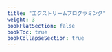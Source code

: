 ```yaml
---
title: "エクストリームプログラミング"
weight: 3
bookFlatSection: false
bookToc: true
bookCollapseSection: true
---
```

